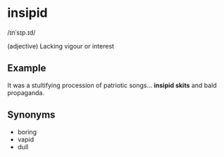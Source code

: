 # insipid

/ɪnˈsɪp.ɪd/

(adjective) Lacking vigour or interest

## Example

It was a stultifying procession of patriotic songs... **insipid skits** and bald propaganda.

## Synonyms

+ boring
+ vapid
+ dull
